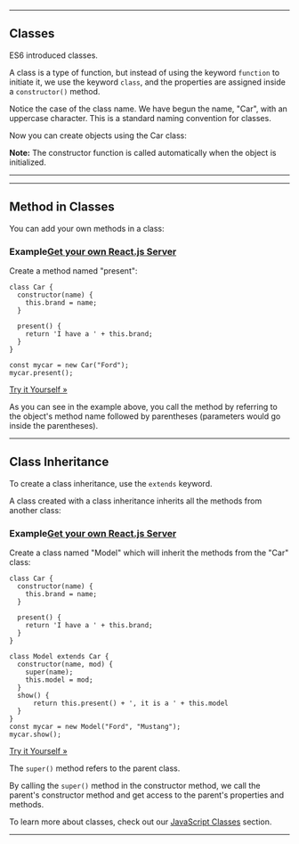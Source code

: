 ___

## Classes

ES6 introduced classes.

A class is a type of function, but instead of using the keyword `function` to initiate it, we use the keyword `class`, and the properties are assigned inside a `constructor()` method.

Notice the case of the class name. We have begun the name, "Car", with an uppercase character. This is a standard naming convention for classes.

Now you can create objects using the Car class:

**Note:** The constructor function is called automatically when the object is initialized.

___

___

## Method in Classes

You can add your own methods in a class:

### Example[Get your own React.js Server](https://www.w3schools.com/spaces/ "W3Schools Spaces")

Create a method named "present":

    class Car {
      constructor(name) {
        this.brand = name;
      }
      
      present() {
        return 'I have a ' + this.brand;
      }
    }
    
    const mycar = new Car("Ford");
    mycar.present();
    

[Try it Yourself »](https://www.w3schools.com/react/tryit.asp?filename=tryreact_es6_class_method)

As you can see in the example above, you call the method by referring to the object's method name followed by parentheses (parameters would go inside the parentheses).

___

## Class Inheritance

To create a class inheritance, use the `extends` keyword.

A class created with a class inheritance inherits all the methods from another class:

### Example[Get your own React.js Server](https://www.w3schools.com/spaces/ "W3Schools Spaces")

Create a class named "Model" which will inherit the methods from the "Car" class:

    class Car {
      constructor(name) {
        this.brand = name;
      }
    
      present() {
        return 'I have a ' + this.brand;
      }
    }
    
    class Model extends Car {
      constructor(name, mod) {
        super(name);
        this.model = mod;
      }  
      show() {
          return this.present() + ', it is a ' + this.model
      }
    }
    const mycar = new Model("Ford", "Mustang");
    mycar.show();
    

[Try it Yourself »](https://www.w3schools.com/react/tryit.asp?filename=tryreact_es6_class_inherit)

The `super()` method refers to the parent class.

By calling the `super()` method in the constructor method, we call the parent's constructor method and get access to the parent's properties and methods.

To learn more about classes, check out our [JavaScript Classes](https://www.w3schools.com/js/js_class_intro.asp) section.

___